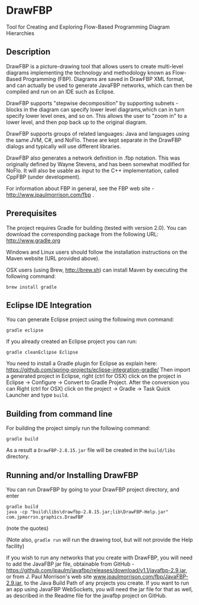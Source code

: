 DrawFBP
=======

Tool for Creating and Exploring Flow-Based Programming Diagram Hierarchies


Description
-----------

DrawFBP is a picture-drawing tool that allows users to create multi-level diagrams implementing the technology and methodology known as Flow-Based Programming (FBP).  Diagrams are saved in DrawFBP XML format, and can actually be used to generate JavaFBP networks, which can then be compiled and run on an IDE such as Eclipse.

DrawFBP supports "stepwise decomposition" by supporting subnets - blocks in the diagram can specify lower level diagrams,which can in turn specify lower level ones, and so on.   This allows the user to "zoom in" to a lower level, and then pop back up to the original diagram.

DrawFBP supports groups of related languages: Java and languages using the same JVM, C#, and NoFlo.  These are kept separate in the DrawFBP dialogs and typically will use different libraries.

DrawFBP also generates a network definition in .fbp notation.  This was originally defined by Wayne Stevens, and has been somewhat modified for NoFlo.  It will also be usable as input to the C++ implementation, called CppFBP (under development). 

For information about FBP in general, see the FBP web site - http://www.jpaulmorrison.com/fbp . 


Prerequisites
---

The project requires Gradle for building (tested with version 2.0). You can download the corresponding package from the following URL: 
http://www.gradle.org

Windows and Linux users should follow the installation instructions on the Maven website (URL provided above).

OSX users (using Brew, http://brew.sh) can install Maven by executing the following command:

    brew install gradle

Eclipse IDE Integration
---

You can generate Eclipse project using the following mvn command:

    gradle eclipse

If you already created an Eclipse project you can run:

    gradle cleanEclipse Eclipse

You need to install a Gradle plugin for Eclipse as explain here:
https://github.com/spring-projects/eclipse-integration-gradle/
Then import a generated project in Eclipse, right (ctrl for OSX) click on the project in Eclipse -> Configure -> Convert to Gradle Project. After the conversion you can Right (ctrl for OSX) click on the project -> Gradle -> Task Quick Launcher and type `build`.

Building from command line
---

For building the project simply run the following command:

    gradle build

As a result a `DrawFBP-2.8.15.jar` file will be created in the `build/libs` directory. 


Running and/or Installing DrawFBP
----

You can run DrawFBP by going to your DrawFBP project directory, and enter

    gradle build
    java -cp "build\libs\drawfbp-2.8.15.jar;lib\DrawFBP-Help.jar" com.jpmorrsn.graphics.DrawFBP
    
(note the quotes)    

(Note also, `gradle run` will run the drawing tool, but will not provide the Help facility)

If you wish to run any networks that you create with DrawFBP, you will need to add the JavaFBP jar file, obtainable from GitHub - https://github.com/jpaulm/javafbp/releases/download/v1.1/javafbp-2.9.jar, or from J. Paul Morrison's web site www.jpaulmorrison.com/fbp/JavaFBP-2.9.jar, to the Java Build Path of any projects you create. If you want to run an app using JavaFBP WebSockets, you will need the jar file for that as well, as described in the Readme file for the javafbp project on GitHub.

